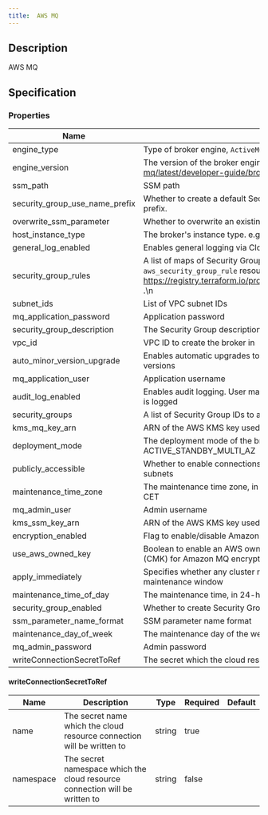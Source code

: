 ```yaml
---
title:  AWS MQ
---
```


## Description

AWS MQ

## Specification


### Properties

 Name | Description | Type | Required | Default 
 ------------ | ------------- | ------------- | ------------- | ------------- 
 engine_type | Type of broker engine, `ActiveMQ` or `RabbitMQ` | string | false |  
 engine_version | The version of the broker engine. See https://docs.aws.amazon.com/amazon-mq/latest/developer-guide/broker-engine.html for more details | string | false |  
 ssm_path | SSM path | string | false |  
 security_group_use_name_prefix | Whether to create a default Security Group with unique name beginning with the normalized prefix. | bool | false |  
 overwrite_ssm_parameter | Whether to overwrite an existing SSM parameter | bool | false |  
 host_instance_type | The broker's instance type. e.g. mq.t2.micro or mq.m4.large | string | false |  
 general_log_enabled | Enables general logging via CloudWatch | bool | false |  
 security_group_rules | A list of maps of Security Group rules. \nThe values of map is fully complated with `aws_security_group_rule` resource. \nTo get more info see https://registry.terraform.io/providers/hashicorp/aws/latest/docs/resources/security_group_rule .\n | list(any) | false |  
 subnet_ids | List of VPC subnet IDs | list(string) | true |  
 mq_application_password | Application password | string | false |  
 security_group_description | The Security Group description. | string | false |  
 vpc_id | VPC ID to create the broker in | string | true |  
 auto_minor_version_upgrade | Enables automatic upgrades to new minor versions for brokers, as Apache releases the versions | bool | false |  
 mq_application_user | Application username | string | false |  
 audit_log_enabled | Enables audit logging. User management action made using JMX or the ActiveMQ Web Console is logged | bool | false |  
 security_groups | A list of Security Group IDs to associate with AmazonMQ. | list(string) | false |  
 kms_mq_key_arn | ARN of the AWS KMS key used for Amazon MQ encryption | string | false |  
 deployment_mode | The deployment mode of the broker. Supported: SINGLE_INSTANCE and ACTIVE_STANDBY_MULTI_AZ | string | false |  
 publicly_accessible | Whether to enable connections from applications outside of the VPC that hosts the broker's subnets | bool | false |  
 maintenance_time_zone | The maintenance time zone, in either the Country/City format, or the UTC offset format. e.g. CET | string | false |  
 mq_admin_user | Admin username | string | false |  
 kms_ssm_key_arn | ARN of the AWS KMS key used for SSM encryption | string | false |  
 encryption_enabled | Flag to enable/disable Amazon MQ encryption at rest | bool | false |  
 use_aws_owned_key | Boolean to enable an AWS owned Key Management Service (KMS) Customer Master Key (CMK) for Amazon MQ encryption that is not in your account | bool | false |  
 apply_immediately | Specifies whether any cluster modifications are applied immediately, or during the next maintenance window | bool | false |  
 maintenance_time_of_day | The maintenance time, in 24-hour format. e.g. 02:00 | string | false |  
 security_group_enabled | Whether to create Security Group. | bool | false |  
 ssm_parameter_name_format | SSM parameter name format | string | false |  
 maintenance_day_of_week | The maintenance day of the week. e.g. MONDAY, TUESDAY, or WEDNESDAY | string | false |  
 mq_admin_password | Admin password | string | false |  
 writeConnectionSecretToRef | The secret which the cloud resource connection will be written to | [writeConnectionSecretToRef](#writeConnectionSecretToRef) | false |  


#### writeConnectionSecretToRef

 Name | Description | Type | Required | Default 
 ------------ | ------------- | ------------- | ------------- | ------------- 
 name | The secret name which the cloud resource connection will be written to | string | true |  
 namespace | The secret namespace which the cloud resource connection will be written to | string | false |  
